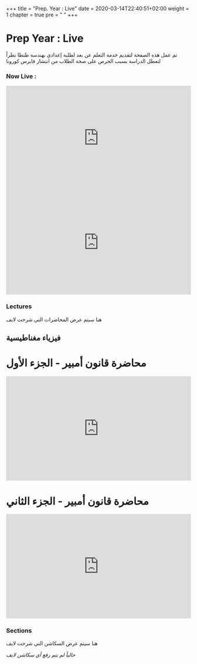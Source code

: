 +++
title = "Prep. Year : Live"
date = 2020-03-14T22:40:51+02:00
weight = 1
chapter = true
pre = "<i class='fas fa-graduation-cap'></i> "
+++

# Prep Year :  Live
تم عمل هذه الصفحة لتقديم خدمة التعلم عن بعد لطلبة إعدادي بهندسة طنطا
نظراً لتعطل الدراسة بسبب الحرص على صحة الطلاب من انتشار فايرس كورونا 


### Now Live :


<div id="Container"
 style="padding-bottom:56.25%; position:relative; display:block; width: 100%">
 <iframe id="ViostreamIframe"
  width="100%" height="100%"
src="https://www.youtube.com/embed/c-DY26jgP8E"
  frameborder="0" allowfullscreen=""
  style="position:absolute; top:0; left: 0"></iframe>
</div>

<div id="Container"
 style="padding-bottom:56.25%; position:relative; display:block; width: 100%">
 <iframe id="ChatIframe"
  width="100%" height="100%"
src="https://www.youtube.com/live_chat?v=c-DY26jgP8E&embed_domain=www.collegetanta.cf"
  frameborder="0" allowfullscreen=""
  style="position:absolute; top:0; left: 0"></iframe>
</div>


### Lectures

هنا سيتم عرض المحاضرات التي شرحت لايف 

## فيزياء مغناطيسية
# محاضرة قانون أمبير - الجزء الأول

<div id="Container"
 style="padding-bottom:56.25%; position:relative; display:block; width: 100%">
 <iframe id="ViostreamIframe"
  width="100%" height="100%"
src="https://www.youtube.com/embed/GKeFAaFw-Pc"
  frameborder="0" allowfullscreen=""
  style="position:absolute; top:0; left: 0"></iframe>
</div>

# محاضرة قانون أمبير - الجزء الثاني
<div id="Container"
 style="padding-bottom:56.25%; position:relative; display:block; width: 100%">
 <iframe id="ViostreamIframe"
  width="100%" height="100%"
src="https://www.youtube.com/embed/0TXRDl8E7Tk"
  frameborder="0" allowfullscreen=""
  style="position:absolute; top:0; left: 0"></iframe>
</div>

### Sections

هنا سيتم عرض السكاشن التي شرحت لايف

*حالياً لم يتم رفع أي سكاشن لايف*